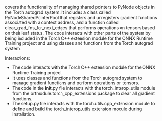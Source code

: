 covers the functionality of managing shared pointers to PyNode objects in the Torch autograd system. It includes a class called PyNodeSharedPointerPool that registers and unregisters gradient functions associated with a context address, and a function called clear_grad_fns_for_next_edges that performs operations on tensors based on their leaf status. The code interacts with other parts of the system by being included in the Torch C++ extension module for the ONNX Runtime Training project and using classes and functions from the Torch autograd system.

Interactions:
- The code interacts with the Torch C++ extension module for the ONNX Runtime Training project.
- It uses classes and functions from the Torch autograd system to manage gradient functions and perform operations on tensors.
- The code in the __init__.py file interacts with the torch_interop_utils module from the ortmodule.torch_cpp_extensions package to clear all gradient functions.
- The setup.py file interacts with the torch.utils.cpp_extension module to define and build the torch_interop_utils extension module during installation.